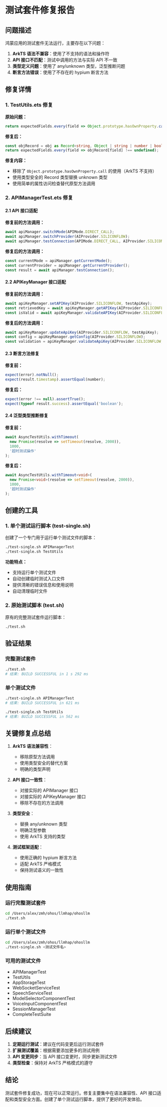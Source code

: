 # 测试套件修复报告

## 问题描述
鸿蒙应用的测试套件无法运行，主要存在以下问题：
1. **ArkTS 语法不兼容**：使用了不支持的语法和操作符
2. **API 接口不匹配**：测试中调用的方法与实际 API 不一致
3. **类型定义问题**：使用了 any/unknown 类型，泛型推断问题
4. **断言方法错误**：使用了不存在的 hypium 断言方法

## 修复详情

### 1. TestUtils.ets 修复
**原始问题：**
```typescript
return expectedFields.every(field => Object.prototype.hasOwnProperty.call(obj, field));
```

**修复后：**
```typescript
const objRecord = obj as Record<string, Object | string | number | boolean>;
return expectedFields.every(field => objRecord[field] !== undefined);
```

**修复内容：**
- 移除了 `Object.prototype.hasOwnProperty.call` 的使用（ArkTS 不支持）
- 使用类型安全的 Record 类型替换 unknown 类型
- 使用简单的属性访问检查替代原型方法调用

### 2. APIManagerTest.ets 修复

#### 2.1 API 接口适配
**修复前的方法调用：**
```typescript
await apiManager.switchMode(APIMode.DIRECT_CALL);
await apiManager.switchProvider(AIProvider.SILICONFLOW);
await apiManager.testConnection(APIMode.DIRECT_CALL, AIProvider.SILICONFLOW);
```

**修复后的方法调用：**
```typescript
const currentMode = apiManager.getCurrentMode();
const currentProvider = apiManager.getCurrentProvider();
const result = await apiManager.testConnection();
```

#### 2.2 APIKeyManager 接口适配
**修复前的方法调用：**
```typescript
await apiKeyManager.setAPIKey(AIProvider.SILICONFLOW, testApiKey);
const retrievedKey = await apiKeyManager.getAPIKey(AIProvider.SILICONFLOW);
const isValid = await apiKeyManager.validateAPIKey(AIProvider.SILICONFLOW, testApiKey);
```

**修复后的方法调用：**
```typescript
await apiKeyManager.updateApiKey(AIProvider.SILICONFLOW, testApiKey);
const config = apiKeyManager.getConfig(AIProvider.SILICONFLOW);
const validation = apiKeyManager.validateApiKey(AIProvider.SILICONFLOW, testApiKey);
```

#### 2.3 断言方法修复
**修复前：**
```typescript
expect(error).notNull();
expect(result.timestamp).assertEqual(number);
```

**修复后：**
```typescript
expect(error !== null).assertTrue();
expect(typeof result.success).assertEqual('boolean');
```

#### 2.4 泛型类型推断修复
**修复前：**
```typescript
await AsyncTestUtils.withTimeout(
  new Promise(resolve => setTimeout(resolve, 2000)),
  1000,
  '超时测试操作'
);
```

**修复后：**
```typescript
await AsyncTestUtils.withTimeout<void>(
  new Promise<void>(resolve => setTimeout(resolve, 2000)),
  1000,
  '超时测试操作'
);
```

## 创建的工具

### 1. 单个测试运行脚本 (test-single.sh)
创建了一个专门用于运行单个测试文件的脚本：
```bash
./test-single.sh APIManagerTest
./test-single.sh TestUtils
```

**功能特点：**
- 支持运行单个测试文件
- 自动创建临时测试入口文件
- 提供清晰的错误信息和使用说明
- 自动清理临时文件

### 2. 原始测试脚本 (test.sh)
原有的完整测试套件运行脚本：
```bash
./test.sh
```

## 验证结果

### 完整测试套件
```bash
./test.sh
# 结果: BUILD SUCCESSFUL in 1 s 292 ms
```

### 单个测试文件
```bash
./test-single.sh APIManagerTest
# 结果: BUILD SUCCESSFUL in 621 ms

./test-single.sh TestUtils
# 结果: BUILD SUCCESSFUL in 562 ms
```

## 关键修复点总结

1. **ArkTS 语法兼容性**：
   - 移除原型方法调用
   - 使用类型安全的替代方案
   - 明确的类型声明

2. **API 接口一致性**：
   - 对接实际的 APIManager 接口
   - 对接实际的 APIKeyManager 接口
   - 移除不存在的方法调用

3. **类型安全**：
   - 替换 any/unknown 类型
   - 明确泛型参数
   - 使用 ArkTS 支持的类型

4. **测试框架适配**：
   - 使用正确的 hypium 断言方法
   - 适配 ArkTS 严格模式
   - 保持测试语义的一致性

## 使用指南

### 运行完整测试套件
```bash
cd /Users/alex/zmh/ohos/llmhap/ohosllm
./test.sh
```

### 运行单个测试文件
```bash
cd /Users/alex/zmh/ohos/llmhap/ohosllm
./test-single.sh <测试文件名>
```

### 可用的测试文件
- APIManagerTest
- TestUtils
- AppStorageTest
- WebSocketServiceTest
- SpeechServiceTest
- ModelSelectorComponentTest
- VoiceInputComponentTest
- SessionManagerTest
- CompleteTestSuite

## 后续建议

1. **定期运行测试**：建议在代码变更后运行测试套件
2. **扩展测试覆盖**：根据需要添加更多的测试用例
3. **API 变更同步**：当 API 接口变更时，同步更新测试文件
4. **类型检查**：保持对 ArkTS 严格模式的遵守

## 结论

测试套件修复成功，现在可以正常运行。修复主要集中在语法兼容性、API 接口适配和类型安全方面。创建了单个测试运行脚本，提供了更好的开发体验。